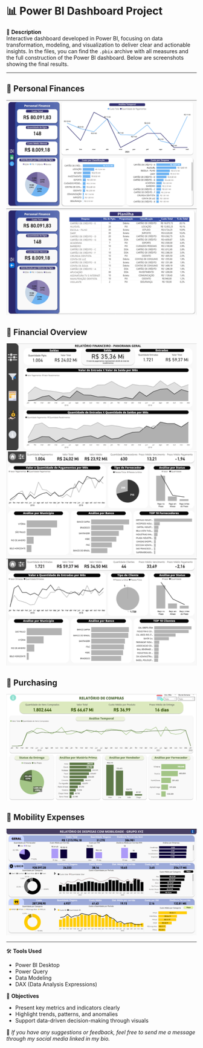 # 📊 Power BI Dashboard Project

📝 **Description**  
Interactive dashboard developed in Power BI, focusing on data transformation, modeling, and visualization to deliver clear and actionable insights. In the files, you can find the `.pbix` archive with all measures and the full construction of the Power BI dashboard. Below are screenshots showing the final results.

---

## 📄 Personal Finances  
![Dashboard Page 1](assets/Pg1_Relatorio_Financas_Pessoais.png)  
![Dashboard Page 2](assets/Pg2_Relatorio_Financas_Pessoais.png)

## 📄 Financial Overview  
![Dashboard Page 1](assets/Pg1_Relatorio_Financeiro.png)  
![Dashboard Page 2](assets/Pg2_Relatorio_Financeiro_Pagamentos.png)  
![Dashboard Page 3](assets/Pg2_Relatorio_Financeiro_Recebimentos.png)

## 📄 Purchasing  
![Dashboard Page 1](assets/Relatorio_de_Compras.png)

## 📄 Mobility Expenses  
![Dashboard](assets/Relatorio_de_Mobilidade.png)

---

🛠️ **Tools Used**  
- Power BI Desktop  
- Power Query  
- Data Modeling  
- DAX (Data Analysis Expressions)

🎯 **Objectives**  
- Present key metrics and indicators clearly  
- Highlight trends, patterns, and anomalies  
- Support data-driven decision-making through visuals

💬 *If you have any suggestions or feedback, feel free to send me a message through my social media linked in my bio.*
